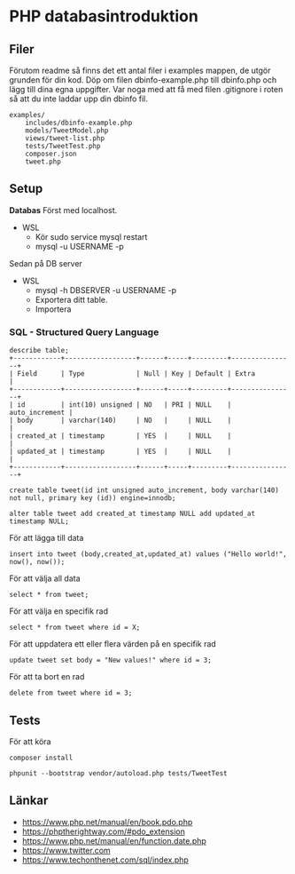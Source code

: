 # PHP databasintroduktion

## Filer
Förutom readme så finns det ett antal filer i examples mappen, de utgör grunden för din kod.
Döp om filen dbinfo-example.php till dbinfo.php och lägg till dina egna uppgifter.
Var noga med att få med filen .gitignore i roten så att du inte laddar upp din dbinfo fil.

    examples/
        includes/dbinfo-example.php
        models/TweetModel.php
        views/tweet-list.php
        tests/TweetTest.php
        composer.json
        tweet.php

## Setup
**Databas**
Först med localhost.

* WSL
    * Kör sudo service mysql restart
    * mysql -u USERNAME -p

Sedan på DB server

* WSL
    * mysql -h DBSERVER -u USERNAME -p
    * Exportera ditt table.
    * Importera

### SQL - Structured Query Language

    describe table;
    +------------+------------------+------+-----+---------+----------------+
    | Field      | Type             | Null | Key | Default | Extra          |
    +------------+------------------+------+-----+---------+----------------+
    | id         | int(10) unsigned | NO   | PRI | NULL    | auto_increment |
    | body       | varchar(140)     | NO   |     | NULL    |                |
    | created_at | timestamp        | YES  |     | NULL    |                |
    | updated_at | timestamp        | YES  |     | NULL    |                |
    +------------+------------------+------+-----+---------+----------------+

    create table tweet(id int unsigned auto_increment, body varchar(140) not null, primary key (id)) engine=innodb;

    alter table tweet add created_at timestamp NULL add updated_at timestamp NULL;

För att lägga till data

    insert into tweet (body,created_at,updated_at) values ("Hello world!", now(), now());

För att välja all data

    select * from tweet;

För att välja en specifik rad

    select * from tweet where id = X;

För att uppdatera ett eller flera värden på en specifik rad

    update tweet set body = "New values!" where id = 3;

För att ta bort en rad

    delete from tweet where id = 3;

## Tests
För att köra

    composer install
    
    phpunit --bootstrap vendor/autoload.php tests/TweetTest


## Länkar

* https://www.php.net/manual/en/book.pdo.php
* https://phptherightway.com/#pdo_extension
* https://www.php.net/manual/en/function.date.php
* https://www.twitter.com
* https://www.techonthenet.com/sql/index.php